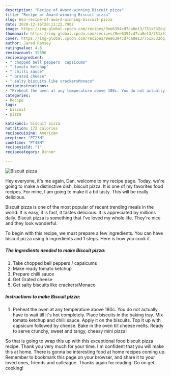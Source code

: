 ```yaml
---
description: "Recipe of Award-winning Biscuit pizza"
title: "Recipe of Award-winning Biscuit pizza"
slug: 663-recipe-of-award-winning-biscuit-pizza
date: 2020-12-16T20:11:22.790Z
image: https://img-global.cpcdn.com/recipes/9ee6394cd7ca0e13/751x532cq70/biscuit-pizza-recipe-main-photo.jpg
thumbnail: https://img-global.cpcdn.com/recipes/9ee6394cd7ca0e13/751x532cq70/biscuit-pizza-recipe-main-photo.jpg
cover: https://img-global.cpcdn.com/recipes/9ee6394cd7ca0e13/751x532cq70/biscuit-pizza-recipe-main-photo.jpg
author: Jared Ramsey
ratingvalue: 4.6
reviewcount: 35596
recipeingredient:
- " chopped bell peppers  capsicums"
- " tomato ketchup"
- " chilli sauce"
- " Grated cheese"
- " salty biscuits like crackersMonaco"
recipeinstructions:
- "Preheat the oven at any temperature above 180c. You do not actually have to wait till it&#39;s hot completely. Place biscuits in the baking tray. Mix tomato ketchup and chilli sauce. Apply it on the biscuits. Top it up with capsicum followed by cheese. Bake in the oven till cheese melts. Ready to serve crunchy, sweet and tangy, cheesy mini pizza!"
categories:
- Recipe
tags:
- biscuit
- pizza

katakunci: biscuit pizza 
nutrition: 172 calories
recipecuisine: American
preptime: "PT23M"
cooktime: "PT48M"
recipeyield: "1"
recipecategory: Dinner

---
```



![Biscuit pizza](https://img-global.cpcdn.com/recipes/9ee6394cd7ca0e13/751x532cq70/biscuit-pizza-recipe-main-photo.jpg)

Hey everyone, it's me again, Dan, welcome to my recipe page. Today, we're going to make a distinctive dish, biscuit pizza. It is one of my favorites food recipes. For mine, I am going to make it a bit tasty. This will be really delicious.

Biscuit pizza is one of the most popular of recent trending meals in the world. It is easy, it is fast, it tastes delicious. It is appreciated by millions daily. Biscuit pizza is something that I've loved my whole life. They're nice and they look wonderful.




To begin with this recipe, we must prepare a few ingredients. You can have biscuit pizza using 5 ingredients and 1 steps. Here is how you cook it.

<!--inarticleads1-->

##### The ingredients needed to make Biscuit pizza:

1. Take  chopped bell peppers / capsicums
1. Make ready  tomato ketchup
1. Prepare  chilli sauce
1. Get  Grated cheese
1. Get  salty biscuits like crackers/Monaco




<!--inarticleads2-->

##### Instructions to make Biscuit pizza:

1. Preheat the oven at any temperature above 180c. You do not actually have to wait till it&#39;s hot completely. Place biscuits in the baking tray. Mix tomato ketchup and chilli sauce. Apply it on the biscuits. Top it up with capsicum followed by cheese. Bake in the oven till cheese melts. Ready to serve crunchy, sweet and tangy, cheesy mini pizza!




So that is going to wrap this up with this exceptional food biscuit pizza recipe. Thank you very much for your time. I'm confident that you will make this at home. There is gonna be interesting food at home recipes coming up. Remember to bookmark this page on your browser, and share it to your loved ones, friends and colleague. Thanks again for reading. Go on get cooking!
